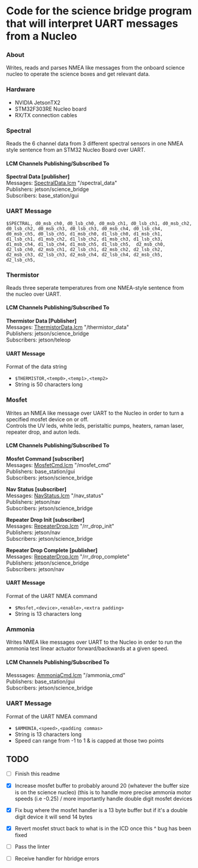 Code for the science bridge program that will interpret UART messages from a Nucleo
======================================================================================
### About
Writes, reads and parses NMEA like messages from the onboard 
science nucleo to operate the science boxes and get relevant data.

### Hardware
- NVIDIA JetsonTX2
- STM32F303RE Nucleo board
- RX/TX connection cables 

### Spectral
Reads the 6 channel data from 3 different spectral sensors in one NMEA style sentence from an STM32 Nucleo Board over UART. 
#### LCM Channels Publishing/Subscribed To
**Spectral Data [publisher]** \
Messages: [SpectralData.lcm](https://github.com/cgiger00/mrover-workspace/blob/spectral/rover_msgs/SpectralData.lcm) "/spectral_data" \
Publishers: jetson/science_bridge \
Subscribers: base_station/gui
### UART Message
`$SPECTRAL, d0_msb_ch0, d0_lsb_ch0, d0_msb_ch1, d0_lsb_ch1, d0_msb_ch2, d0_lsb_ch2, d0_msb_ch3, d0_lsb_ch3, d0_msb_ch4, d0_lsb_ch4, d0_msb_ch5, d0_lsb_ch5, d1_msb_ch0, d1_lsb_ch0, d1_msb_ch1, d1_lsb_ch1, d1_msb_ch2, d1_lsb_ch2, d1_msb_ch3, d1_lsb_ch3, d1_msb_ch4, d1_lsb_ch4, d1_msb_ch5, d1_lsb_ch5,  d2_msb_ch0, d2_lsb_ch0, d2_msb_ch1, d2_lsb_ch1, d2_msb_ch2, d2_lsb_ch2, d2_msb_ch3, d2_lsb_ch3, d2_msb_ch4, d2_lsb_ch4, d2_msb_ch5, d2_lsb_ch5,`

### Thermistor
Reads three seperate temperatures from one NMEA-style sentence from the nucleo over UART.
#### LCM Channels Publishing/Subscribed To
**Thermistor Data [Publisher]** \
Messages: [ThermistorData.lcm](https://github.com/cgiger00/mrover-workspace/blob/science-nucleo/rover_msgs/ThermistorData.lcm) "/thermistor_data" \
Publishers: jetson/science_bridge\
Subscribers: jetson/teleop
#### UART Message
Format of the data string
- `$THERMISTOR,<temp0>,<temp1>,<temp2>`
- String is 50 characters long

### Mosfet
Writes an NMEA like message over UART to the Nucleo in order to turn a specified mosfet device on or off. \
Controls the UV leds, white leds, peristaltic pumps, heaters, raman laser, repeater drop, and auton leds.
#### LCM Channels Publishing/Subscribed To
**Mosfet Command [subscriber]** \
Messages: [MosfetCmd.lcm](https://github.com/cgiger00/mrover-workspace/blob/science-nucleo/rover_msgs/MosfetCmd.lcm) "/mosfet_cmd" \
Publishers: base_station/gui \
Subscribers: jetson/science_bridge

**Nav Status [subscriber]** \
Messages: [NavStatus.lcm](https://github.com/cgiger00/mrover-workspace/blob/science-nucleo/rover_msgs/NavStatus.lcm) "/nav_status" \
Publishers: jetson/nav \
Subscribers: jetson/science_bridge

**Repeater Drop Init [subscriber]** \
Messages: [RepeaterDrop.lcm](https://github.com/cgiger00/mrover-workspace/blob/science-nucleo/rover_msgs/RepeaterDrop.lcm) "/rr_drop_init" \
Publishers: jetson/nav \
Subscribers: jetson/science_bridge

**Repeater Drop Complete [publisher]** \
Messages: [RepeaterDrop.lcm](https://github.com/cgiger00/mrover-workspace/blob/science-nucleo/rover_msgs/RepeaterDrop.lcm) "/rr_drop_complete" \
Publishers: jetson/science_bridge\
Subscribers: jetson/nav

#### UART Message
Format of the UART NMEA command
- `$Mosfet,<device>,<enable>,<extra padding>`
- String is 13 characters long

### Ammonia
Writes NMEA like messages over UART to the Nucleo in order to run the ammonia test linear actuator forward/backwards at a given speed. 
#### LCM Channels Publishing/Subscribed To 
Messsages: [AmmoniaCmd.lcm](https://github.com/jnnanni/mrover-workspace/blob/sagui/rover_msgs/AmmoniaCmd.lcm) "/ammonia_cmd" \
Publishers: base_station/gui \
Subscribers: jetson/science_bridge
### UART Message
Format of the UART NMEA command
- `$AMMONIA,<speed>,<padding commas>`
- String is 13 characters long
- Speed can range from -1 to 1 & is capped at those two points 


## TODO
- [ ] Finish this readme
- [x] Increase mosfet buffer to probably around 20 (whatever the buffer size is on the science nucleo) (this is to handle more precise ammonia motor speeds (i.e -0.25) / more importantly handle double digit mosfet devices
- [x] Fix bug where the mosfet handler is a 13 byte buffer but if it's a double digit device it will send 14 bytes 
- [x] Revert mosfet struct back to what is in the ICD once this ^ bug has been fixed 
- [ ] Pass the linter
- [ ] Receive handler for hbridge errors


